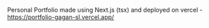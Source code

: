 Personal Portfolio made using Next.js (tsx) and deployed on vercel - https://portfolio-gagan-sl.vercel.app/